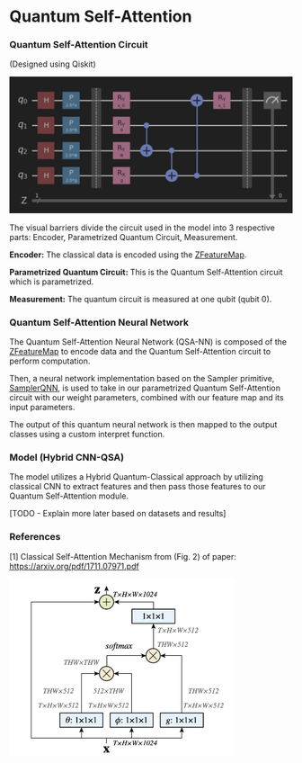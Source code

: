# Quantum Self-Attention

### Quantum Self-Attention Circuit

(Designed using Qiskit)

<img src="docs/model_circuit.png" alt="Quantum Self-Attention Circuit" width="600"/>

The visual barriers divide the circuit used in the model into 3 respective parts: Encoder, Parametrized Quantum Circuit, Measurement.

**Encoder:** The classical data is encoded using the [ZFeatureMap](https://qiskit.org/documentation/stubs/qiskit.circuit.library.ZFeatureMap.html).

**Parametrized Quantum Circuit:** This is the Quantum Self-Attention circuit which is parametrized.

**Measurement:** The quantum circuit is measured at one qubit (qubit 0).

### Quantum Self-Attention Neural Network

The Quantum Self-Attention Neural Network (QSA-NN) is composed of the [ZFeatureMap](https://qiskit.org/documentation/stubs/qiskit.circuit.library.ZFeatureMap.html) 
to encode data and the Quantum Self-Attention circuit to perform computation.

Then, a neural network implementation based on the Sampler primitive, [SamplerQNN](https://qiskit.org/ecosystem/machine-learning/stubs/qiskit_machine_learning.neural_networks.SamplerQNN.html#qiskit_machine_learning.neural_networks.SamplerQNN),
is used to take in our parametrized Quantum Self-Attention circuit with our weight parameters, combined with our feature map and its input parameters.

The output of this quantum neural network is then mapped to the output classes using a custom interpret function.


### Model (Hybrid CNN-QSA)

The model utilizes a Hybrid Quantum-Classical approach by utilizing classical CNN to extract features 
and then pass those features to our Quantum Self-Attention module. 

[TODO - Explain more later based on datasets and results]

### References

[1] Classical Self-Attention Mechanism from (Fig. 2) of paper: https://arxiv.org/pdf/1711.07971.pdf

<img src="docs/Reference_ClassicalSelfAttention.png" alt="Classical Self-Attention Reference" width="400"/>
